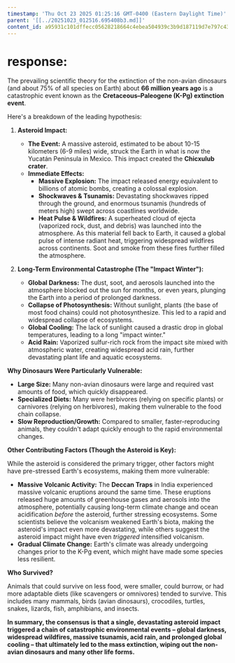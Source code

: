 ```yaml
---
timestamp: 'Thu Oct 23 2025 01:25:16 GMT-0400 (Eastern Daylight Time)'
parent: '[[../20251023_012516.695408b3.md]]'
content_id: a95931c101dffecc05628218664c4ebea504939c3b9d187119d7e797c43c844c
---
```


# response:

The prevailing scientific theory for the extinction of the non-avian dinosaurs (and about 75% of all species on Earth) about **66 million years ago** is a catastrophic event known as the **Cretaceous–Paleogene (K-Pg) extinction event**.

Here's a breakdown of the leading hypothesis:

1. **Asteroid Impact:**
   * **The Event:** A massive asteroid, estimated to be about 10-15 kilometers (6-9 miles) wide, struck the Earth in what is now the Yucatán Peninsula in Mexico. This impact created the **Chicxulub crater**.
   * **Immediate Effects:**
     * **Massive Explosion:** The impact released energy equivalent to billions of atomic bombs, creating a colossal explosion.
     * **Shockwaves & Tsunamis:** Devastating shockwaves ripped through the ground, and enormous tsunamis (hundreds of meters high) swept across coastlines worldwide.
     * **Heat Pulse & Wildfires:** A superheated cloud of ejecta (vaporized rock, dust, and debris) was launched into the atmosphere. As this material fell back to Earth, it caused a global pulse of intense radiant heat, triggering widespread wildfires across continents. Soot and smoke from these fires further filled the atmosphere.

2. **Long-Term Environmental Catastrophe (The "Impact Winter"):**
   * **Global Darkness:** The dust, soot, and aerosols launched into the atmosphere blocked out the sun for months, or even years, plunging the Earth into a period of prolonged darkness.
   * **Collapse of Photosynthesis:** Without sunlight, plants (the base of most food chains) could not photosynthesize. This led to a rapid and widespread collapse of ecosystems.
   * **Global Cooling:** The lack of sunlight caused a drastic drop in global temperatures, leading to a long "impact winter."
   * **Acid Rain:** Vaporized sulfur-rich rock from the impact site mixed with atmospheric water, creating widespread acid rain, further devastating plant life and aquatic ecosystems.

**Why Dinosaurs Were Particularly Vulnerable:**

* **Large Size:** Many non-avian dinosaurs were large and required vast amounts of food, which quickly disappeared.
* **Specialized Diets:** Many were herbivores (relying on specific plants) or carnivores (relying on herbivores), making them vulnerable to the food chain collapse.
* **Slow Reproduction/Growth:** Compared to smaller, faster-reproducing animals, they couldn't adapt quickly enough to the rapid environmental changes.

**Other Contributing Factors (Though the Asteroid is Key):**

While the asteroid is considered the primary trigger, other factors might have pre-stressed Earth's ecosystems, making them more vulnerable:

* **Massive Volcanic Activity:** The **Deccan Traps** in India experienced massive volcanic eruptions around the same time. These eruptions released huge amounts of greenhouse gases and aerosols into the atmosphere, potentially causing long-term climate change and ocean acidification *before* the asteroid, further stressing ecosystems. Some scientists believe the volcanism weakened Earth's biota, making the asteroid's impact even more devastating, while others suggest the asteroid impact might have even *triggered* intensified volcanism.
* **Gradual Climate Change:** Earth's climate was already undergoing changes prior to the K-Pg event, which might have made some species less resilient.

**Who Survived?**

Animals that could survive on less food, were smaller, could burrow, or had more adaptable diets (like scavengers or omnivores) tended to survive. This includes many mammals, birds (avian dinosaurs), crocodiles, turtles, snakes, lizards, fish, amphibians, and insects.

**In summary, the consensus is that a single, devastating asteroid impact triggered a chain of catastrophic environmental events – global darkness, widespread wildfires, massive tsunamis, acid rain, and prolonged global cooling – that ultimately led to the mass extinction, wiping out the non-avian dinosaurs and many other life forms.**
